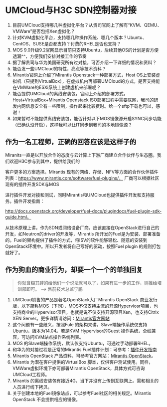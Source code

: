 
# UMCloud与H3C SDN控制器对接

1. 目前UMCloud支持哪几种虚拟化平台？从贵司官网上了解有“KVM、QEMU、VMWare”是否包括Xen虚拟化？
2. 针对KVM虚拟化平台，支持哪几种操作系统、哪几个版本？Ubuntu、CentOS、SUSE是否都支持？付费的RHEL是否也支持？
3. MOS 9.0升级9.2官网显示目前只支持Ubuntu，后续其他OS的计划是否方便透漏^^，方便我们安排对接工作的节奏
4. 据了解贵司与华为美国研究所有过对接，可否介绍一下详细的情况和资料？
5. 能否发一些UMCloud的特性，亮点等技术资料？
6. Mirantis官网上介绍了Mirantis Openstack一种部署方式，Host OS上安装虚拟机（只提到VirtualBox），在虚拟机内再部署UMCloud的方式，是否支持能在VMWare的ESXi系统上创建虚机来部署呢？
7. 能否提供UMCloud的离线安装包，官网上介绍的部署方式，Host+VirtualBox+Mirantis Openstack ISO部署过程中需要联网，我司的研发内网信息安全有一些限制，操作起来比较费时。给一个sftp下载也可以，感谢！
8. 如果暂时不能提供离线安装包，能否针对以下MOS镜像源开启SYNC同步功能（已确认没开启），这样我可以让IT同步到我司的本地镜像源？



## 作为一名工程师，正确的回答应该是这样子的

Miranits一直是以开放合作的态度与云计算上下游厂商建立合作伙伴与生态圈。我们欢迎H3C参与到其中，提供给我们的

客户更多的方案选择。Mirantis 现有的网络、存储、NFV等方面的合作伙伴插件列表：https://www.mirantis.com/software/fuel-plugins/， 厂商可以根据社区现有的插件开发SDK与MOS

进行插件开发对接和测试，同时Mirantis和UMCloud也提供插件开发和支持服务。插件开发指南：

http://docs.openstack.org/developer/fuel-docs/plugindocs/fuel-plugin-sdk-guide.html。

从技术原理上讲，作为SDN或网络设备厂商，应该直接在OpenStack进行自己的开发，如Neutron的driver的开发等，Mirantis 所开发的Fuel是为安装、部署准备的。Fuel的架构提供了插件的方式，将ISV的软件能够轻松、随意的安装到OpenStack环境中。所以开发者将自己写好的驱动，按照Fuel plugin 的规则打包就好了。

## 作为狗血的商业行为，却要一个一个的单独回复
> 你就含糊其辞的给他们一个说法就可以了，如果有进一步的工作，则推给培训部即可。  --> 售前技术总监宁鹏

1. UMCloud销售的产品是著名OpenStack大厂Mirantis OpenStack 商业发行版，以下简称MOS（下同），MOS不仅支持主流的开源Hyperviosr项目，也支持商业的Hypervisor项目，也就是说不仅支持开源项目Xen，也支持Citrix XEN Server。更多详情请访问：[Mirantis官方网站](https://www.mirantis.com/partners/citrix/)
2. 这个问题有一些歧义，按照Fule 的架构来讲，Slave端操作系统仅支持Ubuntu，版本为14.04。若是KVM Hypervisor的Guest 操作系统，全线兼容，可访问KVM站点操作系统列表。
3. MOS 的Slave端操作系统，默认仅支持Ubuntu，可通过手动部署RHEL。
4. 和华为的对接过程是正常的Mirantis Fuel插件计划：可参考：[插件开发指南](http://docs.openstack.org/developer/fuel-docs/plugindocs/fuel-plugin-sdk-guide.html)
5. Mirantis OpenStack 产品资料，可参考官方网站：[Mirantis OpenStack](https://www.mirantis.com/software/openstack/)。
6. Mirantis 为潜在客户提供的VirtualBox 脚本，仅供客户测试使用。同样，VMWare虚拟环境下亦可部署Mirantis OpenStack，具体方式可咨询UMCloud工程师。
7. Mirantis 的离线安装包有接近4G，当下并没有上传到互联网上。需和相关的人员进行线下拷贝。
8. 关于创建本地的Fuel镜像站点，可以参考Fuel社区的相关规定。Mirantis OpenStack 不会提供相应的镜像。
